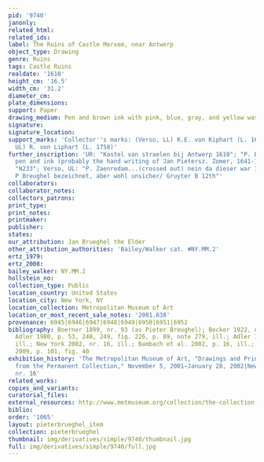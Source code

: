 ```yaml
---
pid: '9740'
janonly: 
related_html: 
related_ids: 
label: The Ruins of Castle Merxem, near Antwerp
object_type: Drawing
genre: Ruins
tags: Castle Ruins
realdate: '1610'
height_cm: '16.5'
width_cm: '31.2'
diameter_cm: 
plate_dimensions: 
support: Paper
drawing_medium: Pen and brown ink with pink, blue, gray, and yellow washes
signature: 
signature_location: 
support_marks: 'Collector''s marks: (Verso, LL) K.E. von Kiphart (L. 1687), (Verso,
  UL) R. von Liphart (L. 1758)'
further_inscription: 'UR: "Kastel van straelen bij Antwerp 1610"; "P. Breugel" in
  pen and ink (probably the hand writing of Jan Pietersz. Zomer, 1641-1724); Verso,
  "N233"; Verso, UL: "P. Zaenredam...(crossed out) nein da dieser war 1597 geboren.../
  P Breughel bezeichnet, aber wohl unsicher/ Gruyter B 12th"'
collaborators: 
collaborator_notes: 
collectors_patrons: 
print_type: 
print_notes: 
printmaker: 
publisher: 
states: 
our_attribution: Jan Brueghel the Elder
other_attribution_authorities: 'Bailey/Walker cat. #NY.MM.2'
ertz_1979: 
ertz_2008: 
bailey_walker: NY.MM.2
hollstein_no: 
collection_type: Public
location_country: United States
location_city: New York, NY
location_collection: Metropolitan Museum of Art
location_or_most_recent_sale_notes: '2001.638'
provenance: 6945|6946|6947|6948|6949|6950|6951|6952
bibliography: Boerner 1899, nr. 93 (as Pieter Breughel); Becker 1922, nr. 8, ill.;
  Adler 1980, p. 53, 248, 249, fig. 226, p. 89, note 279, ill.; Adler 1982, nr. 17,
  ill.; New York 2002, nr. 16, ill.; Bambach et al. 2002, p. 16, ill.; New York/Edinburgh
  2009, p. 101, fig. 40
exhibition_history: 'The Metropolitan Museum of Art, "Drawings and Prints: Selections
  from the Permanent Collection," November 5, 2001–January 28, 2002|New York 2002,
  nr. 16'
related_works: 
copies_and_variants: 
curatorial_files: 
external_resources: http://www.metmuseum.org/collection/the-collection-online/search/347299
biblio: 
order: '1065'
layout: pieterbrueghel_item
collection: pieterbrueghel
thumbnail: img/derivatives/simple/9740/thumbnail.jpg
full: img/derivatives/simple/9740/full.jpg
---
```

